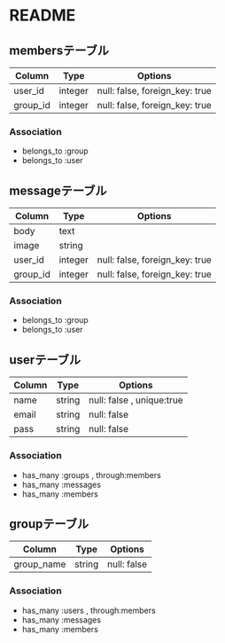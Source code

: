 # README

## membersテーブル

|Column|Type|Options|
|------|----|-------|
|user_id|integer|null: false, foreign_key: true|
|group_id|integer|null: false, foreign_key: true|

### Association
- belongs_to :group
- belongs_to :user



## messageテーブル

|Column|Type|Options|
|------|----|-------|
|body|text||
|image|string||
|user_id|integer|null: false, foreign_key: true|
|group_id|integer|null: false, foreign_key: true|

### Association
- belongs_to :group
- belongs_to :user



## userテーブル

|Column|Type|Options|
|------|----|-------|
|name|string|null: false , unique:true|
|email|string|null: false|
|pass|string|null: false|

### Association
- has_many :groups , through:members
- has_many :messages
- has_many :members



## groupテーブル

|Column|Type|Options|
|------|----|-------|
|group_name|string|null: false|

### Association
- has_many :users , through:members
- has_many :messages
- has_many :members


